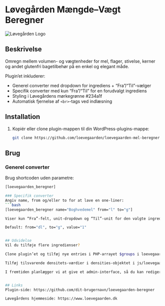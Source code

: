 # Løvegården Mængde–Vægt Beregner

![Løvegården Logo](https://www.loevegaarden.dk/wp-content/uploads/2025/07/loevegaarden-logo-120.png)

## Beskrivelse

Omregn mellem volumen- og vægtenheder for mel, flager, stivelse, kerner og andet glutenfri bagetilbehør på en enkel og elegant måde.

Plugin’et inkluderer:

- Generel converter med dropdown for ingrediens + “Fra”/“Til”-vælger  
- Specifik converter med kun “Fra”/“Til” for en forudvalgt ingrediens  
- Styling i Løvegårdens mørkegrønne #234a1f  
- Automatisk fjernelse af `<br>`-tags ved indlæsning  

## Installation

1. Kopiér eller clone plugin-mappen til din WordPress-plugins-mappe:
   ```bash
   git clone https://github.com/loevegaarden/loevegaarden-mel-beregner.git


## Brug
### Generel converter
Brug shortcoden uden parametre:
   ```bash
   [loevegaarden_beregner]

### Specifik converter
Angiv name, from og/eller to for at lave en one-liner:
   ```bash
   [loevegaarden_beregner name="Boghvedemel" from="l" to="g"]

Viser kun “Fra”-felt, unit-dropdown og “Til”-unit for den valgte ingrediens

Default: from="dl", to="g", value="1"


## Udvidelse
Vil du tilføje flere ingredienser?

Clone plugin’et og tilføj nye entries i PHP-arrayet $groups i loevegaarden-beregner.php.

Tilføj tilsvarende densitets-værdier i densities-objektet i js/loevegaarden-beregner.js (g pr. dl).

I fremtiden planlægger vi at give et admin-interface, så du kan redigere listerne uden at ændre kode.


## Links
Plugin-side: https://github.com/dit-brugernavn/loevegaarden-beregner

Løvegårdens hjemmeside: https://www.loevegaarden.dk